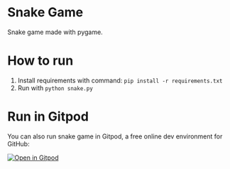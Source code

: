 # Snake Game
Snake game made with pygame.

# How to run
1. Install requirements with command: `pip install -r requirements.txt`
2. Run with `python snake.py`

# Run in Gitpod

You can also run snake game in Gitpod, a free online dev environment for GitHub:

[![Open in Gitpod](https://gitpod.io/button/open-in-gitpod.svg)](https://gitpod.io/#https://github.com/Milusiia/snake/blob/master/snake.py)